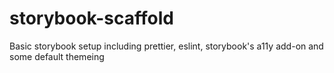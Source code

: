 # storybook-scaffold
Basic storybook setup including prettier, eslint, storybook's a11y add-on and some default themeing
